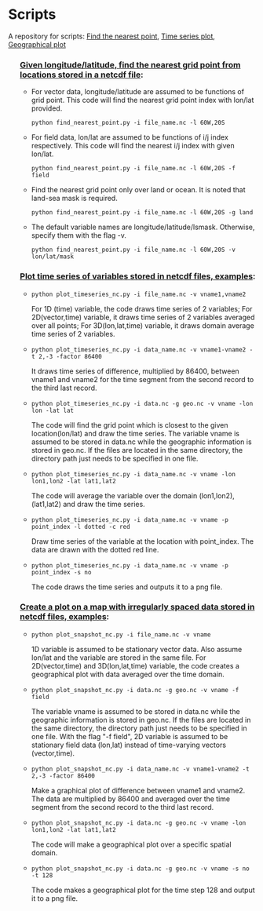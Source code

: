 # Scripts
A repository for scripts: <a href="#nearest">Find the nearest point</a>, <a href="#timeseries">Time series plot</a>, <a href="#snapshot">Geographical plot</a>
<!DOCTYPE html>
<html lang="en">
  <head></head>
  <body>
    <ol>
      <h3><a id="find" href="#nearest">Given longitude/latitude, find the nearest grid point from locations stored in a netcdf file</a>:</h3>
        <ul><li>For vector data, longitude/latitude are assumed to be functions of grid point.
                This code will find the nearest grid point index with lon/lat provided.<br> 
                <pre><code>python find_nearest_point.py -i file_name.nc -l 60W,20S</code></pre></li>
            <li>For field data, lon/lat are assumed to be functions of i/j index respectively.
                This code will find the nearest i/j index with given lon/lat.<br>
                <pre><code>python find_nearest_point.py -i file_name.nc -l 60W,20S -f field</code></pre></li>
            <li>Find the nearest grid point only over land or ocean. It is noted that land-sea mask is required.<br> 
                <pre><code>python find_nearest_point.py -i file_name.nc -l 60W,20S -g land</code></pre></li>           
            <li>The default variable names are longitude/latitude/lsmask. Otherwise, specify them with the flag -v.<br>
                <pre><code>python find_nearest_point.py -i file_name.nc -l 60W,20S -v lon/lat/mask</code></pre></li>
        </ul>
      <h3><a id="time" href="#timeseries">Plot time series of variables stored in netcdf files, examples</a>:</h3>
        <ul><li><pre><code>python plot_timeseries_nc.py -i file_name.nc -v vname1,vname2 </code></pre>
                For 1D (time) variable, the code draws time series of 2 variables;
                For 2D(vector,time) variable, it draws time series of 2 variables averaged over all points;
                For 3D(lon,lat,time) variable, it draws domain average time series of 2 variables.</li>
            <li><pre><code>python plot_timeseries_nc.py -i data_name.nc -v vname1-vname2 -t 2,-3 -factor 86400</code></pre>
                It draws time series of difference, multiplied by 86400, between vname1 and vname2 for the
                time segment from the second record to the third last record.</li>
            <li><pre><code>python plot_timeseries_nc.py -i data.nc -g geo.nc -v vname -lon lon -lat lat</code></pre>
                The code will find the grid point which is closest to the given location(lon/lat) and 
                draw the time series. The variable vname is assumed to be stored in data.nc while
                the geographic information is stored in geo.nc. If the files are located in the same
                directory, the directory path just needs to be specified in one file.</li>
            <li><pre><code>python plot_timeseries_nc.py -i data_name.nc -v vname -lon lon1,lon2 -lat lat1,lat2</code></pre>
                The code will average the variable over the domain (lon1,lon2),(lat1,lat2) and draw
                the time series.</li>
            <li><pre><code>python plot_timeseries_nc.py -i data_name.nc -v vname -p point_index -l dotted -c red</code></pre>
                Draw time series of the variable at the location with point_index. The data are drawn
                with the dotted red line.</li>
            <li><pre><code>python plot_timeseries_nc.py -i data_name.nc -v vname -p point_index -s no</code></pre>
                The code draws the time series and outputs it to a png file.</li>
        </ul>
      <h3><a id="geo" href="snapshot">Create a plot on a map with irregularly spaced data stored in netcdf files, examples</a>:</h3>
        <ul><li><pre><code>python plot_snapshot_nc.py -i file_name.nc -v vname</code></pre> 
                1D variable is assumed to be stationary vector data. Also assume lon/lat and the variable
                are stored in the same file. For 2D(vector,time) and 3D(lon,lat,time) variable, the 
                code creates a geographical plot with data averaged over the time domain.</li>
            <li><pre><code>python plot_snapshot_nc.py -i data.nc -g geo.nc -v vname -f field</code></pre> 
                The variable vname is assumed to be stored in data.nc while the geographic information is stored in
                geo.nc. If the files are located in the same directory, the directory path just needs to be
                specified in one file. With the flag "-f field", 2D variable is assumed to be stationary field data (lon,lat)
                instead of time-varying vectors (vector,time).</li>
            <li><pre><code>python plot_snapshot_nc.py -i data_name.nc -v vname1-vname2 -t 2,-3 -factor 86400</code></pre>
                Make a graphical plot of difference between vname1 and vname2. The data are multiplied by 86400 and
                averaged over the time segment from the second record to the third last record.</li>
            <li><pre><code>python plot_snapshot_nc.py -i data.nc -g geo.nc -v vname -lon lon1,lon2 -lat lat1,lat2</code></pre>
                The code will make a geographical plot over a specific spatial domain.</li>
            <li><pre><code>python plot_snapshot_nc.py -i data.nc -g geo.nc -v vname -s no -t 128</code></pre>
                The code makes a geographical plot for the time step 128 and output it to a png file.</li>
        </ul>
    </ol>
  </body>
</html>
